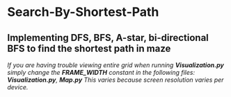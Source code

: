 # Search-By-Shortest-Path
Implementing DFS, BFS, A-star, bi-directional BFS to find the shortest path in maze
---
*If you are having trouble viewing entire grid when running **Visualization.py**
  simply change the **FRAME_WIDTH** constant in the following files: **Visualization.py**, **Map.py**
  This varies because screen resolution varies per device.*
